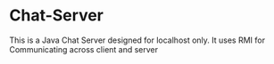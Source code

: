 Chat-Server
===========

This is a Java Chat Server designed for localhost only. It uses RMI for Communicating across client and server